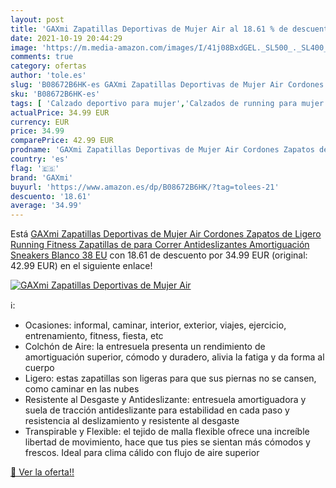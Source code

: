 ```yaml
---
layout: post
title: 'GAXmi Zapatillas Deportivas de Mujer Air al 18.61 % de descuento'
date: 2021-10-19 20:44:29
image: 'https://m.media-amazon.com/images/I/41j08BxdGEL._SL500_._SL400_.jpg'
comments: true
category: ofertas
author: 'tole.es'
slug: 'B08672B6HK-es GAXmi Zapatillas Deportivas de Mujer Air Cordones Zapatos...'
sku: 'B08672B6HK-es'
tags: [ 'Calzado deportivo para mujer','Calzados de running para mujer','Calzados para correr en asfalto para mujer','Zapatillas y calzado deportivo para mujer','Zapatos','Zapatos para mujer','Zapatos y complementos','gaxmi','zapatos', ]
actualPrice: 34.99 EUR
currency: EUR
price: 34.99
comparePrice: 42.99 EUR
prodname: 'GAXmi Zapatillas Deportivas de Mujer Air Cordones Zapatos de Ligero Running Fitness Zapatillas de para Correr Antideslizantes Amortiguación Sneakers Blanco 38 EU'
country: 'es'
flag: '🇪🇸'
brand: 'GAXmi'
buyurl: 'https://www.amazon.es/dp/B08672B6HK/?tag=tolees-21'
descuento: '18.61'
average: '34.99'
---
```


Está [GAXmi Zapatillas Deportivas de Mujer Air Cordones Zapatos de Ligero Running Fitness Zapatillas de para Correr Antideslizantes Amortiguación Sneakers Blanco 38 EU](https://www.amazon.es/dp/B08672B6HK/?tag=tolees-21) con 18.61 de descuento por 34.99 EUR (original: 42.99 EUR) en el siguiente enlace!

[![GAXmi Zapatillas Deportivas de Mujer Air](https://m.media-amazon.com/images/I/41j08BxdGEL._SL500_._SL400_.jpg)](https://www.amazon.es/dp/B08672B6HK/?tag=tolees-21)

ℹ️:

- Ocasiones: informal, caminar, interior, exterior, viajes, ejercicio, entrenamiento, fitness, fiesta, etc
- Colchón de Aire: la entresuela presenta un rendimiento de amortiguación superior, cómodo y duradero, alivia la fatiga y da forma al cuerpo
- Ligero: estas zapatillas son ligeras para que sus piernas no se cansen, como caminar en las nubes
- Resistente al Desgaste y Antideslizante: entresuela amortiguadora y suela de tracción antideslizante para estabilidad en cada paso y resistencia al deslizamiento y resistente al desgaste
- Transpirable y Flexible: el tejido de malla flexible ofrece una increíble libertad de movimiento, hace que tus pies se sientan más cómodos y frescos. Ideal para clima cálido con flujo de aire superior

[🛒 Ver la oferta!!](https://www.amazon.es/dp/B08672B6HK/?tag=tolees-21)
